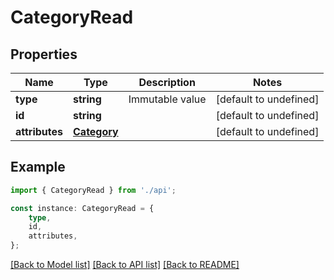 # CategoryRead


## Properties

Name | Type | Description | Notes
------------ | ------------- | ------------- | -------------
**type** | **string** | Immutable value | [default to undefined]
**id** | **string** |  | [default to undefined]
**attributes** | [**Category**](Category.md) |  | [default to undefined]

## Example

```typescript
import { CategoryRead } from './api';

const instance: CategoryRead = {
    type,
    id,
    attributes,
};
```

[[Back to Model list]](../README.md#documentation-for-models) [[Back to API list]](../README.md#documentation-for-api-endpoints) [[Back to README]](../README.md)
